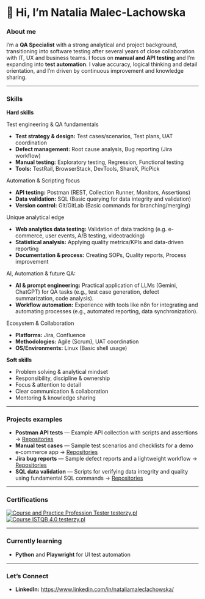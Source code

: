 # 👋 Hi, I’m Natalia Malec-Lachowska

### About me
I’m a **QA Specialist** with a strong analytical and project background, transitioning into software testing after several years of close collaboration with IT, UX and business teams. I focus on **manual and API testing** and I’m expanding into **test automation**. I value accuracy, logical thinking and detail orientation, and I’m driven by continuous improvement and knowledge sharing.

---

### Skills

**Hard skills** 

Test engineering & QA fundamentals
- **Test strategy & design:** Test cases/scenarios, Test plans, UAT coordination
- **Defect management:** Root cause analysis, Bug reporting (Jira workflow)
- **Manual testing:** Exploratory testing, Regression, Functional testing
- **Tools:** TestRail, BrowserStack, DevTools, ShareX, PicPick

Automation & Scripting focus
- **API testing:** Postman (REST, Collection Runner, Monitors, Assertions)
- **Data validation:** SQL (Basic querying for data integrity and validation)
- **Version control:** Git/GitLab (Basic commands for branching/merging)

Unique analytical edge
- **Web analytics data testing:** Validation of data tracking (e.g. e-commerce, user events, A/B testing, videotracking)
- **Statistical analysis:** Applying quality metrics/KPIs and data-driven reporting
- **Documentation & process:** Creating SOPs, Quality reports, Process improvement

AI, Automation & future QA:
- **AI & prompt engineering:** Practical application of LLMs (Gemini, ChatGPT) for QA tasks (e.g., test case generation, defect summarization, code analysis).
- **Workflow automation:** Experience with tools like n8n for integrating and automating processes (e.g., automated reporting, data synchronization).

Ecosystem & Collaboration
- **Platforms:** Jira, Confluence
- **Methodologies:** Agile (Scrum), UAT coordination
- **OS/Environments:** Linux (Basic shell usage)


**Soft skills**

- Problem solving & analytical mindset
- Responsibility, discipline & ownership
- Focus & attention to detail
- Clear communication & collaboration
- Mentoring & knowledge sharing

---

### Projects examples
- **Postman API tests** — Example API collection with scripts and assertions → [Repositories](https://github.com/natmaleclachowska/postman-api-tests)
- **Manual test cases** — Sample test scenarios and checklists for a demo e‑commerce app → [Repositories](https://github.com/natmaleclachowska/manual-test-cases-project)
- **Jira bug reports** — Sample defect reports and a lightweight workflow → [Repositories](https://github.com/natmaleclachowska/jira-bug-reports-project)
- **SQL data validation** — Scripts for verifying data integrity and quality using fundamental SQL commands → [Repositories](https://github.com/natmaleclachowska/sql-data-validation-project)

---

### Certifications
[![Course and Practice Profession Tester testerzy.pl](https://img.shields.io/badge/Course%20and%20Practice%20Profession%20Tester-testerzy.pl-blue)](#)
[![Course ISTQB 4.0 testerzy.pl](https://img.shields.io/badge/Course%20ISTQB%204.0-testerzy.pl-blue)](#)

---

### Currently learning
- **Python** and **Playwright** for UI test automation

---

### Let’s Connect
- **LinkedIn:** https://www.linkedin.com/in/nataliamaleclachowska/
